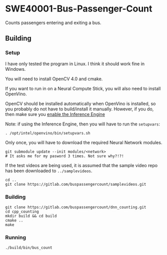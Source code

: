 # SWE40001-Bus-Passenger-Count

Counts passengers entering and exiting a bus.

## Building

### Setup
I have only tested the program in Linux. I think it should work fine in Windows.

You will need to install OpenCV 4.0 and cmake.

If you want to run in on a Neural Compute Stick, you will also need to install OpenVino.

OpenCV should be installed automatically when OpenVino is installed, so you probably do not have to build/install it manually. However, if you do, then make sure you [enable the Inference Engine](https://github.com/opencv/opencv/wiki/Intel%27s-Deep-Learning-Inference-Engine-backend)

Note: if using the Inference Engine, then you will have to run the `setupvars`:
```
. /opt/intel/openvino/bin/setupvars.sh 
```

Only once, you will have to download the required Neural Network modules.

```
git submodule update --init modules/<network>
# It asks me for my pasword 3 times. Not sure why?!?!
```

If the test videos are being used, it is assumed that the sample video repo has been downloaded to `../samplevideos`.
```
cd ..
git clone https://gitlab.com/buspassengercount/samplevideos.git
```

### Building
```
git clone https://gitlab.com/buspassengercount/dnn_counting.git
cd cpp_counting
mkdir build && cd build
cmake ..
make
```

### Running

```
./build/bin/bus_count
```

